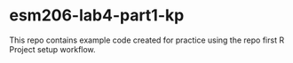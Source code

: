 # esm206-lab4-part1-kp
This repo contains example code created for practice using the repo first R Project setup workflow.
